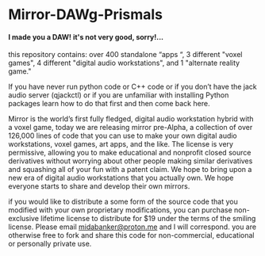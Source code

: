 # Mirror-DAWg-Prismals

#### I made you a DAW! it's not very good, sorry!...

this repository contains:
over 400 standalone “apps “, 
3 different "voxel games", 
4 different "digital audio workstations", 
and 1 "alternate reality game."

If you have never run python code or C++ code or if you don’t have the jack audio server  (qjackctl) or if you are unfamiliar with installing Python packages learn how to do that first and then come back here.

Mirror is the world’s first fully fledged, digital audio workstation  hybrid with a voxel game, today we are releasing mirror pre-Alpha, a collection of over 126,000 lines of code that you can use to make your own digital audio workstations, voxel games, art apps, and the like. The license is very permissive, allowing you to make educational and nonprofit closed source derivatives without worrying about other people making similar derivatives and squashing all of your fun with a patent claim. We hope to bring upon a new era of digital audio workstations that you actually own. We hope everyone starts to share and develop their own mirrors.

if you would like to distribute a some form of the source code that you modified with your own proprietary modifications, you can purchase non-exclusive lifetime license to distribute for $19 under the terms of the smiling license. Please email midabanker@proton.me and I will correspond. you are otherwise free to fork and share this code for non-commercial, educational or personally private use.

